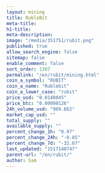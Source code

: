 ```yaml
---
layout: mining
title: RubleBit
meta-title: 
h1-title: 
meta-description: 
image: "/media/351751/rubit.png"
published: true
allow_search_engine: false
sitemap: false
enable_comment: false
sort_order: 1387
permalink: "/en/rubit/mining.html"
coin_a_symbol: "RUBIT"
coin_a_name: "Rublebit"
coin_a_lower_case: "rubit"
price_usd: "0.0148045"
price_btc: "0.00000126"
24h_volume_usd: "969.662"
market_cap_usd: ""
total_supply: ""
available_supply: ""
percent_change_1h: "0.97"
percent_change_24h: "-0.85"
percent_change_7d: "-32.07"
last_updated: "1517140747"
parent-url: "/en/rubit/"
author: Sam
---
```


